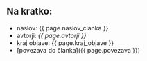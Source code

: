 ## Na kratko:

- naslov: {{ page.naslov_clanka }}
- avtorji: _{{ page.avtorji }}_
- kraj objave: {{ page.kraj_objave }}
- [povezava do članka]({{ page.povezava }})
